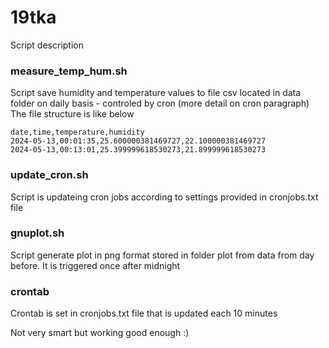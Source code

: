 # 19tka
Script description

### measure_temp_hum.sh

Script save humidity and temperature values to file csv located in data folder on daily basis - controled by cron (more detail on cron paragraph)
The file structure is like below     
```
date,time,temperature,humidity
2024-05-13,00:01:35,25.600000381469727,22.100000381469727
2024-05-13,00:13:01,25.399999618530273,21.899999618530273
```

### update_cron.sh
Script is updateing cron jobs according to settings provided in cronjobs.txt file

### gnuplot.sh
Script generate plot in png format stored in folder plot from data from day before. It is triggered once after midnight

### crontab
Crontab is set in cronjobs.txt file that is updated each 10 minutes

Not very smart but working good enough :)
